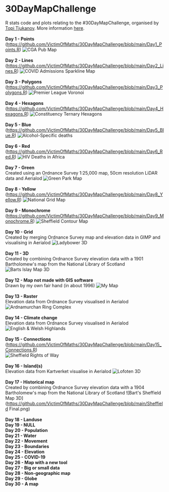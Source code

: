 # 30DayMapChallenge
R stats code and plots relating to the #30DayMapChallenge, organised by [Topi Tjukanov](https://twitter.com/tjukanov). More information [here](https://github.com/tjukanovt/30DayMapChallenge).<br><br>
**Day 1 - Points**<br>
(https://github.com/VictimOfMaths/30DayMapChallenge/blob/main/Day1_Points.R)
![CGA Pub Map](https://github.com/VictimOfMaths/30DayMapChallenge/blob/main/CGAPubs2016.png)<br><br>
**Day 2 - Lines**<br>
(https://github.com/VictimOfMaths/30DayMapChallenge/blob/main/Day2_Lines.R)
![COVID Admissions Sparkline Map](https://github.com/VictimOfMaths/30DayMapChallenge/blob/main/COVIDSparklinesAdm.png)<br><br>
**Day 3 - Polygons**<br>
(https://github.com/VictimOfMaths/30DayMapChallenge/blob/main/Day3_Polygons.R)
![Premier League Voronoi](https://github.com/VictimOfMaths/30DayMapChallenge/blob/main/PremierLeagueVoronoi.png)<br><br>
**Day 4 - Hexagons**<br>
(https://github.com/VictimOfMaths/30DayMapChallenge/blob/main/Day4_Hexagons.R)
![Constituency Ternary Hexagons](https://github.com/VictimOfMaths/30DayMapChallenge/blob/main/ConstHexTern2019.png)<br><br>
**Day 5 - Blue**<br>
(https://github.com/VictimOfMaths/30DayMapChallenge/blob/main/Day5_Blue.R)
![Alcohol-Specific deaths](https://github.com/VictimOfMaths/30DayMapChallenge/blob/main/AlcSpecDeathsGB.png)<br><br>
**Day 6 - Red**<br>
(https://github.com/VictimOfMaths/30DayMapChallenge/blob/main/Day6_Red.R)
![HIV Deaths in Africa](https://github.com/VictimOfMaths/30DayMapChallenge/blob/main/HIVDeaths.png)<br><br>
**Day 7 - Green**<br>
Created using an Ordnance Survey 1:25,000 map, 50cm resolution LiDAR data and Aerialod
![Green Park Map](https://github.com/VictimOfMaths/30DayMapChallenge/blob/main/GreenPark.png)<br><br>
**Day 8 - Yellow**<br>
(https://github.com/VictimOfMaths/30DayMapChallenge/blob/main/Day8_Yellow.R)
![National Grid Map](https://github.com/VictimOfMaths/30DayMapChallenge/blob/main/NationalGridMap.png)<br><br>
**Day 9 - Monochrome**<br>
(https://github.com/VictimOfMaths/30DayMapChallenge/blob/main/Day9_Monochrome.R)
![Sheffield Contour Map](https://github.com/VictimOfMaths/30DayMapChallenge/blob/main/SheffieldContours.png)<br><br>
**Day 10 - Grid**<br>
Created by merging Ordnance Survey map and elevation data in GIMP and visualising in Aerialod
![Ladybower 3D](https://github.com/VictimOfMaths/30DayMapChallenge/blob/main/Ladybower2.png)<br><br>
**Day 11 - 3D**<br>
Created by combining Ordnance Survey elevation data with a 1901 Bartholomew's map from the National Library of Scotland
![Barts Islay Map 3D](https://github.com/VictimOfMaths/30DayMapChallenge/blob/main/image20.png)<br><br>
**Day 12 - Map not made with GIS software**<br>
Drawn by my own fair hand (in about 1996)
![My Map](https://github.com/VictimOfMaths/30DayMapChallenge/blob/main/MyMap.jpg)<br><br>
**Day 13 - Raster**<br>
Elevation data from Ordnance Survey visualised in Aerialod
![Ardnamurchan Ring Complex](https://github.com/VictimOfMaths/30DayMapChallenge/blob/main/ArdnamurchanFinal.png)<br><br>
**Day 14 - Climate change**<br>
Elevation data from Ordnance Survey visualised in Aerialod
![English & Welsh Highlands](https://github.com/VictimOfMaths/30DayMapChallenge/blob/main/English%20Highlands.png)<br><br>
**Day 15 - Connections**<br>
(https://github.com/VictimOfMaths/30DayMapChallenge/blob/main/Day15_Connections.R)<br>
![Sheffield Rights of Way](https://github.com/VictimOfMaths/30DayMapChallenge/blob/main/SheffieldROW.png)<br><br>
**Day 16 - Island(s)**<br>
Elevation data from Kartverket visualise in Aerialod
![Lofoten 3D](https://github.com/VictimOfMaths/30DayMapChallenge/blob/main/Lofoten.png)<br><br>
**Day 17 - Historical map**<br>
Created by combining Ordnance Survey elevation data with a 1904 Bartholomew's map from the National Library of Scotland
![Bart's Sheffield Map 3D](https://github.com/VictimOfMaths/30DayMapChallenge/blob/main/Sheffield Final.png)<br><br>
**Day 18 - Landuse**<br>
**Day 19 - NULL**<br>
**Day 20 - Population**<br>
**Day 21 - Water**<br>
**Day 22 - Movement**<br>
**Day 23 - Boundaries**<br>
**Day 24 - Elevation**<br>
**Day 25 - COVID-19**<br>
**Day 26 - Map with a new tool**<br>
**Day 27 - Big or small data**<br>
**Day 28 - Non-geographic map**<br>
**Day 29 - Globe**<br>
**Day 30 - A map**<br>
